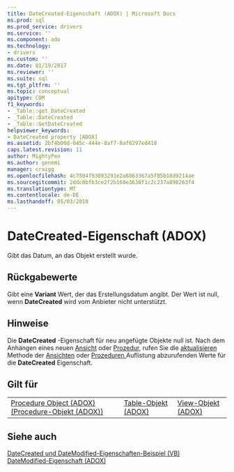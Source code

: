 ```yaml
---
title: DateCreated-Eigenschaft (ADOX) | Microsoft Docs
ms.prod: sql
ms.prod_service: drivers
ms.service: ''
ms.component: ado
ms.technology:
- drivers
ms.custom: ''
ms.date: 01/19/2017
ms.reviewer: ''
ms.suite: sql
ms.tgt_pltfrm: ''
ms.topic: conceptual
apitype: COM
f1_keywords:
- _Table::get_DateCreated
- _Table::DateCreated
- _Table::GetDateCreated
helpviewer_keywords:
- DateCreated property [ADOX]
ms.assetid: 2bf4b00d-045c-444e-8af7-8af6297ed418
caps.latest.revision: 11
author: MightyPen
ms.author: genemi
manager: craigg
ms.openlocfilehash: 4c7504f93093291e2a8863367a5f05b18d9214ae
ms.sourcegitcommit: 2ddc0bfb3ce2f2b160e3638f1c2c237a898263f4
ms.translationtype: MT
ms.contentlocale: de-DE
ms.lasthandoff: 05/03/2018
---
```

# <a name="datecreated-property-adox"></a>DateCreated-Eigenschaft (ADOX)
Gibt das Datum, an das Objekt erstellt wurde.  
  
## <a name="return-values"></a>Rückgabewerte  
 Gibt eine **Variant** Wert, der das Erstellungsdatum angibt. Der Wert ist null, wenn **DateCreated** wird vom Anbieter nicht unterstützt.  
  
## <a name="remarks"></a>Hinweise  
 Die **DateCreated** -Eigenschaft für neu angefügte Objekte null ist. Nach dem Anhängen eines neuen [Ansicht](../../../ado/reference/adox-api/view-object-adox.md) oder [Prozedur](../../../ado/reference/adox-api/procedure-object-adox.md), rufen Sie die [aktualisieren](../../../ado/reference/ado-api/refresh-method-ado.md) Methode der [Ansichten](../../../ado/reference/adox-api/views-collection-adox.md) oder [Prozeduren ](../../../ado/reference/adox-api/procedures-collection-adox.md) Auflistung abzurufenden Werte für die **DateCreated** Eigenschaft.  
  
## <a name="applies-to"></a>Gilt für  
  
||||  
|-|-|-|  
|[Procedure Object (ADOX) (Procedure-Objekt (ADOX))](../../../ado/reference/adox-api/procedure-object-adox.md)|[Table-Objekt (ADOX)](../../../ado/reference/adox-api/table-object-adox.md)|[View-Objekt (ADOX)](../../../ado/reference/adox-api/view-object-adox.md)|  
  
## <a name="see-also"></a>Siehe auch  
 [DateCreated und DateModified-Eigenschaften-Beispiel (VB)](../../../ado/reference/adox-api/datecreated-and-datemodified-properties-example-vb.md)   
 [DateModified-Eigenschaft (ADOX)](../../../ado/reference/adox-api/datemodified-property-adox.md)
